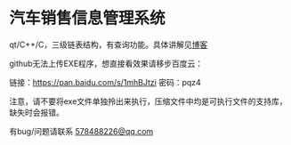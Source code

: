 # 汽车销售信息管理系统
qt/C++/C，三级链表结构，有查询功能。具体讲解见[博客](https://gracegaojer.github.io/2018/01/02/car-sale-system/)

github无法上传EXE程序，想直接看效果请移步百度云：

链接：https://pan.baidu.com/s/1mhBJtzi 密码：pqz4

注意，请不要将exe文件单独拎出来执行，压缩文件中均是可执行文件的支持库，缺失时会报错。

有bug/问题请联系 578488226@qq.com
